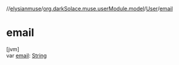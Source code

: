 //[elysianmuse](../../../index.md)/[org.darkSolace.muse.userModule.model](../index.md)/[User](index.md)/[email](email.md)

# email

[jvm]\
var [email](email.md): [String](https://kotlinlang.org/api/latest/jvm/stdlib/kotlin/-string/index.html)

